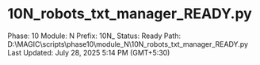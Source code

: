 # 10N_robots_txt_manager_READY.py

Phase: 10
Module: N
Prefix: 10N_
Status: Ready
Path: D:\MAGIC\scripts\phase10\module_N\10N_robots_txt_manager_READY.py
Last Updated: July 28, 2025 5:14 PM (GMT+5:30)
